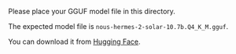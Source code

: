 Please place your GGUF model file in this directory.

The expected model file is `nous-hermes-2-solar-10.7b.Q4_K_M.gguf`.

You can download it from [Hugging Face](https://huggingface.co/TheBloke/Nous-Hermes-2-SOLAR-10.7B-GGUF/resolve/main/nous-hermes-2-solar-10.7b.Q4_K_M.gguf).
